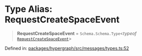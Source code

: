 # Type Alias: RequestCreateSpaceEvent

> **RequestCreateSpaceEvent** = `Schema.Schema.Type`\<*typeof* [`RequestCreateSpaceEvent`](../variables/RequestCreateSpaceEvent.md)\>

Defined in: [packages/hypergraph/src/messages/types.ts:52](https://github.com/hashirpm/hypergraph/blob/ab4ea1cdb9430798142e0d735aac9d31c2cf0ae0/packages/hypergraph/src/messages/types.ts#L52)
